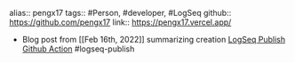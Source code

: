 ---
---

alias:: pengx17
tags:: #Person, #developer, #LogSeq
github:: https://github.com/pengx17
link:: https://pengx17.vercel.app/

- Blog post from [[Feb 16th, 2022]] summarizing creation [LogSeq Publish Github Action](https://pengx17.vercel.app/posts/logseq-publish) #logseq-publish